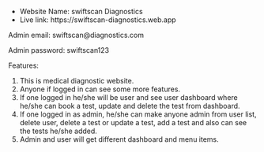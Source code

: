 <ul>
  <li>
    Website Name: swiftscan Diagnostics
  </li>
  <li>
    Live link: https://swiftscan-diagnostics.web.app
  </li>
</ul>

<p>Admin email: swiftscan@diagnostics.com</p>
<p>Admin password: swiftscan123</p>


Features:
<ol>
  <li>This is medical diagnostic website.</li>
  <li>Anyone if logged in can see some more features.</li>
  <li>If one logged in he/she will be user and see user dashboard where he/she can book a test, update and delete the test from dashboard.</li>
  <li>If one logged in as admin, he/she can make anyone admin from user list, delete user, delete a test or update a test, add a test and also can see the tests he/she added.</li>
  <li>Admin and user will get different dashboard and menu items.</li>
</ol>
